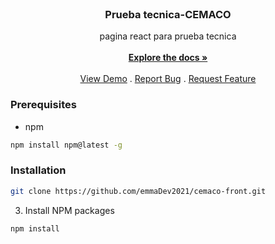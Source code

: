 <br/>
<p align="center">

  <h3 align="center">Prueba tecnica-CEMACO</h3>

  <p align="center">
    pagina react para prueba tecnica
    <br/>
    <br/>
    <a href="https://github.com/emmaDev2021/cemaco-app"><strong>Explore the docs »</strong></a>
    <br/>
    <br/>
    <a href="https://github.com/emmaDev2021/cemaco-app">View Demo</a>
    .
    <a href="https://github.com/emmaDev2021/cemaco-app/issues">Report Bug</a>
    .
    <a href="https://github.com/emmaDev2021/cemaco-app/issues">Request Feature</a>
  </p>
</p>

### Prerequisites

* npm

```sh
npm install npm@latest -g
```

### Installation

```sh
git clone https://github.com/emmaDev2021/cemaco-front.git
```

3. Install NPM packages

```sh
npm install
```
